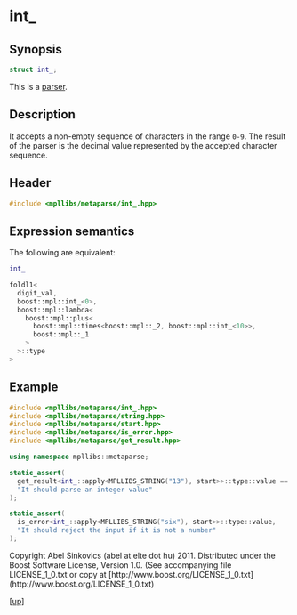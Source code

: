 # int_

## Synopsis

```cpp
struct int_;
```

This is a [parser](parser.html).

## Description

It accepts a non-empty sequence of characters in the range `0-9`. The result of
the parser is the decimal value represented by the accepted character sequence.

## Header

```cpp
#include <mpllibs/metaparse/int_.hpp>
```

## Expression semantics

The following are equivalent:

```cpp
int_

foldl1<
  digit_val,
  boost::mpl::int_<0>,
  boost::mpl::lambda<
    boost::mpl::plus<
      boost::mpl::times<boost::mpl::_2, boost::mpl::int_<10>>,
      boost::mpl::_1
    >
  >::type
>
```

## Example

```cpp
#include <mpllibs/metaparse/int_.hpp>
#include <mpllibs/metaparse/string.hpp>
#include <mpllibs/metaparse/start.hpp>
#include <mpllibs/metaparse/is_error.hpp>
#include <mpllibs/metaparse/get_result.hpp>

using namespace mpllibs::metaparse;

static_assert(
  get_result<int_::apply<MPLLIBS_STRING("13"), start>>::type::value == 13,
  "It should parse an integer value"
);

static_assert(
  is_error<int_::apply<MPLLIBS_STRING("six"), start>>::type::value,
  "It should reject the input if it is not a number"
);
```

<p class="copyright">
Copyright Abel Sinkovics (abel at elte dot hu) 2011.
Distributed under the Boost Software License, Version 1.0.
(See accompanying file LICENSE_1_0.txt or copy at
[http://www.boost.org/LICENSE_1_0.txt](http://www.boost.org/LICENSE_1_0.txt)
</p>

[[up]](reference.html)

